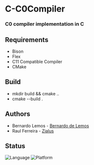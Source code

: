 # C-C0Compiler
### C0 compiler implementation in C

## Requirements

- Bison
- Flex
- C11 Compatible Compiler
- CMake

## Build

- mkdir build && cmake ..
- cmake --build .

## Authors

- Bernardo Lemos - [Bernardo de Lemos](https://github.com/bernardolemos)
- Raul Ferreira - [Zialus](https://github.com/zialus)

## Status
![Language][language-badge]
![Platform][platform-badge]

[language-badge]: https://img.shields.io/badge/C-11-red.svg
[platform-badge]: https://img.shields.io/badge/Platforms-macOS%20--%20Linux%20--%20Windows-green.svg